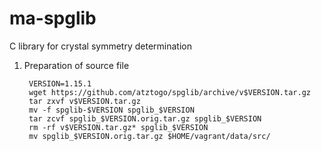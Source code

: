 # ma-spglib
C library for crystal symmetry determination

1. Preparation of source file

        VERSION=1.15.1
        wget https://github.com/atztogo/spglib/archive/v$VERSION.tar.gz
        tar zxvf v$VERSION.tar.gz
        mv -f spglib-$VERSION spglib_$VERSION
        tar zcvf spglib_$VERSION.orig.tar.gz spglib_$VERSION
        rm -rf v$VERSION.tar.gz* spglib_$VERSION
        mv spglib_$VERSION.orig.tar.gz $HOME/vagrant/data/src/
